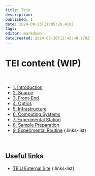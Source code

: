 ```yaml
---
title: Teiu
description: 
published: 1
date: 2024-09-13T21:05:29.410Z
tags: 
editor: markdown
dateCreated: 2024-05-16T13:43:40.779Z
---
```


# TEI content (WIP)
<br>

- [1. Introduction](/Beamlines/Teiu/tei_intro)
- [2. Source](/Beamlines/Teiu/tei_source)
- [3. Front-End](/Beamlines/Teiu/tei_frontend)
- [4. Optics](/Beamlines/Teiu/tei_optics)
- [5. Infrastructure](/Beamlines/Teiu/tei_infra)
- [6. Computing Systems](/Beamlines/Teiu/tei_comp_systems)
- [7. Experimental Station](/Beamlines/Teiu/tei_exp_station)
- [8. Sample Preparation](/Beamlines/Teiu/tei_sample_prep)
- [9. Experimental Routine](/Beamlines/Teiu/tei_exp_routine)
{.links-list}

<br>

## Useful links

- [TEIU External Site]()
{.links-list}